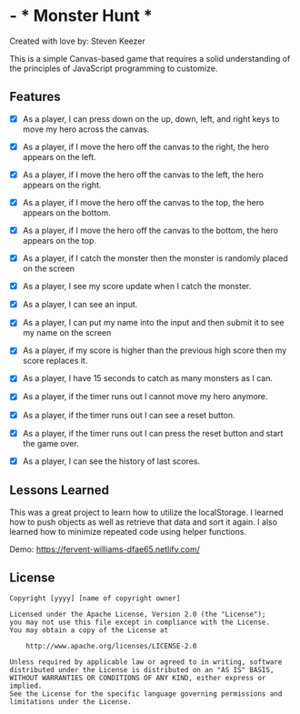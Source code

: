 # - * Monster Hunt *

Created with love by: Steven Keezer
  
This is a simple Canvas-based game that requires a solid understanding of the principles of JavaScript programming to customize. 

## Features
- [x] As a player, I can press down on the up, down, left, and right keys to move my hero across the canvas.
- [x] As a player, if I move the hero off the canvas to the right, the hero appears on the left.
- [x] As a player, if I move the hero off the canvas to the left, the hero appears on the right.
- [x] As a player, if I move the hero off the canvas to the top, the hero appears on the bottom.
- [x] As a player, if I move the hero off the canvas to the bottom, the hero appears on the top.
- [x] As a player, if I catch the monster then the monster is randomly placed on the screen
- [x] As a player, I see my score update when I catch the monster.
- [x] As a player, I can see an input.
- [x] As a player, I can put my name into the input and then submit it to see my name on the screen
- [x] As a player, if my score is higher than the previous high score then my score replaces it.
- [x] As a player, I have 15 seconds to catch as many monsters as I can.
- [x] As a player, if the timer runs out I cannot move my hero anymore.
- [x] As a player, if the timer runs out I can see a reset button.
- [x] As a player, if the timer runs out I can press the reset button and start the game over.
- [x] As a player, I can see the history of last scores.


##  Lessons Learned

This was a great project to learn how to utilize the localStorage. I learned how to push objects as well as retrieve that data and sort it again. I also learned how to minimize repeated code using helper functions.

Demo: https://fervent-williams-dfae65.netlify.com/

## License

    Copyright [yyyy] [name of copyright owner]

    Licensed under the Apache License, Version 2.0 (the "License");
    you may not use this file except in compliance with the License.
    You may obtain a copy of the License at

        http://www.apache.org/licenses/LICENSE-2.0

    Unless required by applicable law or agreed to in writing, software
    distributed under the License is distributed on an "AS IS" BASIS,
    WITHOUT WARRANTIES OR CONDITIONS OF ANY KIND, either express or implied.
    See the License for the specific language governing permissions and
    limitations under the License.

